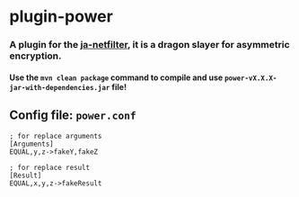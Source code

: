 # plugin-power

### A plugin for the [ja-netfilter](https://github.com/ja-netfilter/ja-netfilter), it is a dragon slayer for asymmetric encryption.

#### Use the `mvn clean package` command to compile and use `power-vX.X.X-jar-with-dependencies.jar` file!

## Config file: `power.conf`

```
; for replace arguments
[Arguments]
EQUAL,y,z->fakeY,fakeZ

; for replace result
[Result]
EQUAL,x,y,z->fakeResult
```
